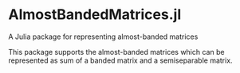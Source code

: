 # AlmostBandedMatrices.jl
A Julia package for representing almost-banded matrices

This package supports the almost-banded matrices which can be represented as sum of a banded matrix and a semiseparable matrix.

